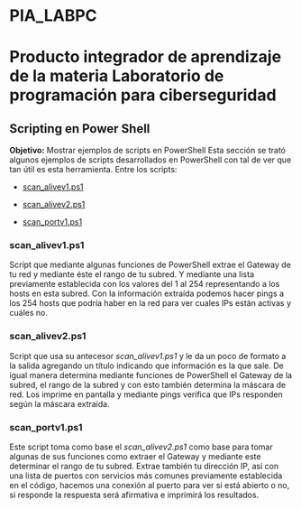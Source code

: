 # PIA_LABPC
# Producto integrador de aprendizaje de la materia Laboratorio de programación para ciberseguridad

## Scripting en Power Shell 
**Objetivo:** Mostrar ejemplos de scripts en PowerShell
Esta sección se trató algunos ejemplos de scripts desarrollados en PowerShell con tal de ver que tan útil es esta herramienta.
Entre los scripts:
- [scan_alivev1.ps1](https://github.com/jramirez-her/PIA_LABPC/blob/main/Scripting%20en%20PowerShell/scan_alivev1.ps1)
* [scan_alivev2.ps1](https://github.com/jramirez-her/PIA_LABPC/blob/main/Scripting%20en%20PowerShell/scan_alivev2.ps1)
+ [scan_portv1.ps1](https://github.com/jramirez-her/PIA_LABPC/blob/main/Scripting%20en%20PowerShell/scan_portv1.ps1)

### scan_alivev1.ps1
Script que mediante algunas funciones de PowerShell extrae el Gateway de tu red y mediante éste el rango de tu subred. Y mediante una lista previamente establecida con los valores del 1 al 254 representando a los hosts en esta subred. Con la información extraída podemos hacer pings a los 254 hosts que podría haber en la red para ver cuales IPs están activas y cuáles no.

### scan_alivev2.ps1
Script que usa su antecesor *scan_alivev1.ps1* y le da un poco de formato a la salida agregando un título indicando que información es la que sale. De igual manera determina mediante funciones de PowerShell el Gateway de la subred, el rango de la subred y con esto también determina la máscara de red. Los imprime en pantalla y mediante pings verifica que IPs responden según la máscara extraída.

### scan_portv1.ps1
Este script toma como base el *scan_alivev2.ps1* como base para tomar algunas de sus funciones como extraer el Gateway y mediante este determinar el rango de tu subred. Extrae también tu dirección IP, así con una lista de puertos con servicios más comunes previamente establecida en el código, hacemos una conexión al puerto para ver si está abierto o no, si responde la respuesta será afirmativa e imprimirá los resultados.



